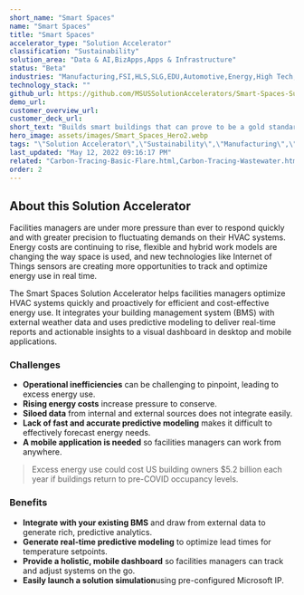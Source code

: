 ```yaml
---
short_name: "Smart Spaces"
name: "Smart Spaces"
title: "Smart Spaces"
accelerator_type: "Solution Accelerator"
classification: "Sustainability"
solution_area: "Data & AI,BizApps,Apps & Infrastructure"
status: "Beta"
industries: "Manufacturing,FSI,HLS,SLG,EDU,Automotive,Energy,High Tech,Media and Entertainment,Professional Services,Retail,Horizontal"
technology_stack: ""
github_url: https://github.com/MSUSSolutionAccelerators/Smart-Spaces-Sustainability-Solution-Accelerator
demo_url: 
customer_overview_url: 
customer_deck_url: 
short_text: "Builds smart buildings that can prove to be a gold standard in reducing environment impact and cost by driving energy efficiency, green purchasing, waste diversion, and water efficiency"
hero_image: assets/images/Smart_Spaces_Hero2.webp
tags: "\"Solution Accelerator\",\"Sustainability\",\"Manufacturing\",\"FSI\",\"HLS\",\"SLG\",\"EDU\",\"Automotive\",\"Energy\",\"High Tech\",\"Media and Entertainment\",\"Professional Services\",\"Retail\",\"Horizontal\",\"Data & AI\",\"BizApps\",\"Apps & Infrastructure\""
last_updated: "May 12, 2022 09:16:17 PM"
related: "Carbon-Tracing-Basic-Flare.html,Carbon-Tracing-Wastewater.html,ADX-IoT-Analytics.html,AIoT---Predictive-Maintenance.html,AIoT---Inventory-Lifecycle-Management.html"
order: 2
---
```

## About this Solution Accelerator

Facilities managers are under more pressure than ever to respond quickly and with greater precision to fluctuating demands on their HVAC systems. Energy costs are continuing to rise, flexible and hybrid work models are changing the way space is used, and new technologies like Internet of Things sensors are creating more opportunities to track and optimize energy use in real time.

The Smart Spaces Solution Accelerator helps facilities managers optimize HVAC systems quickly and proactively for efficient and cost-effective energy use. It integrates your building management system (BMS) with external weather data and uses predictive modeling to deliver real-time reports and actionable insights to a visual dashboard in desktop and mobile applications.

### Challenges

* **Operational inefficiencies** can be challenging to pinpoint, leading to excess energy use.
* **Rising energy costs** increase pressure to conserve.
* **Siloed data** from internal and external sources does not integrate easily.
* **Lack of fast and accurate predictive modeling** makes it difficult to effectively forecast energy needs.
* **A mobile application is needed** so facilities managers can work from anywhere.

> Excess energy use could cost US building owners $5.2 billion each year if buildings return to pre-COVID occupancy levels.

### Benefits

* **Integrate with your existing BMS** and draw from external data to generate rich, predictive analytics.
* **Generate real-time predictive modeling** to optimize lead times for temperature setpoints.
* **Provide a holistic, mobile dashboard** so facilities managers can track and adjust systems on the go.
* **Easily launch a solution simulation**using pre-configured Microsoft IP.
